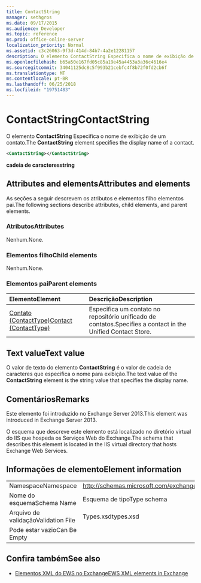 ```yaml
---
title: ContactString
manager: sethgros
ms.date: 09/17/2015
ms.audience: Developer
ms.topic: reference
ms.prod: office-online-server
localization_priority: Normal
ms.assetid: c3c26063-9f3d-414d-84b7-4a2e12281157
description: O elemento ContactString Especifica o nome de exibição de um contato.
ms.openlocfilehash: b65a50e167fd05c85a19e45a4453a3a36c4616e4
ms.sourcegitcommit: 34041125dc8c5f993b21cebfc4f8b72f0fd2cb6f
ms.translationtype: MT
ms.contentlocale: pt-BR
ms.lasthandoff: 06/25/2018
ms.locfileid: "19751483"
---
```

# <a name="contactstring"></a><span data-ttu-id="8595b-103">ContactString</span><span class="sxs-lookup"><span data-stu-id="8595b-103">ContactString</span></span>

<span data-ttu-id="8595b-104">O elemento **ContactString** Especifica o nome de exibição de um contato.</span><span class="sxs-lookup"><span data-stu-id="8595b-104">The **ContactString** element specifies the display name of a contact.</span></span> 
  
```XML
<ContactString></ContactString>
```

 <span data-ttu-id="8595b-105">**cadeia de caracteres**</span><span class="sxs-lookup"><span data-stu-id="8595b-105">**string**</span></span>
## <a name="attributes-and-elements"></a><span data-ttu-id="8595b-106">Attributes and elements</span><span class="sxs-lookup"><span data-stu-id="8595b-106">Attributes and elements</span></span>

<span data-ttu-id="8595b-107">As seções a seguir descrevem os atributos e elementos filho elementos pai.</span><span class="sxs-lookup"><span data-stu-id="8595b-107">The following sections describe attributes, child elements, and parent elements.</span></span>
  
### <a name="attributes"></a><span data-ttu-id="8595b-108">Atributos</span><span class="sxs-lookup"><span data-stu-id="8595b-108">Attributes</span></span>

<span data-ttu-id="8595b-109">Nenhum.</span><span class="sxs-lookup"><span data-stu-id="8595b-109">None.</span></span>
  
### <a name="child-elements"></a><span data-ttu-id="8595b-110">Elementos filho</span><span class="sxs-lookup"><span data-stu-id="8595b-110">Child elements</span></span>

<span data-ttu-id="8595b-111">Nenhum.</span><span class="sxs-lookup"><span data-stu-id="8595b-111">None.</span></span>
  
### <a name="parent-elements"></a><span data-ttu-id="8595b-112">Elementos pai</span><span class="sxs-lookup"><span data-stu-id="8595b-112">Parent elements</span></span>

|<span data-ttu-id="8595b-113">**Elemento**</span><span class="sxs-lookup"><span data-stu-id="8595b-113">**Element**</span></span>|<span data-ttu-id="8595b-114">**Descrição**</span><span class="sxs-lookup"><span data-stu-id="8595b-114">**Description**</span></span>|
|:-----|:-----|
|[<span data-ttu-id="8595b-115">Contato (ContactType)</span><span class="sxs-lookup"><span data-stu-id="8595b-115">Contact (ContactType)</span></span>](contact-contacttype.md) <br/> |<span data-ttu-id="8595b-116">Especifica um contato no repositório unificado de contatos.</span><span class="sxs-lookup"><span data-stu-id="8595b-116">Specifies a contact in the Unified Contact Store.</span></span>  <br/> |
   
## <a name="text-value"></a><span data-ttu-id="8595b-117">Text value</span><span class="sxs-lookup"><span data-stu-id="8595b-117">Text value</span></span>

<span data-ttu-id="8595b-118">O valor de texto do elemento **ContactString** é o valor de cadeia de caracteres que especifica o nome para exibição.</span><span class="sxs-lookup"><span data-stu-id="8595b-118">The text value of the **ContactString** element is the string value that specifies the display name.</span></span> 
  
## <a name="remarks"></a><span data-ttu-id="8595b-119">Comentários</span><span class="sxs-lookup"><span data-stu-id="8595b-119">Remarks</span></span>

<span data-ttu-id="8595b-120">Este elemento foi introduzido no Exchange Server 2013.</span><span class="sxs-lookup"><span data-stu-id="8595b-120">This element was introduced in Exchange Server 2013.</span></span>
  
<span data-ttu-id="8595b-121">O esquema que descreve este elemento está localizado no diretório virtual do IIS que hospeda os Serviços Web do Exchange.</span><span class="sxs-lookup"><span data-stu-id="8595b-121">The schema that describes this element is located in the IIS virtual directory that hosts Exchange Web Services.</span></span>
  
## <a name="element-information"></a><span data-ttu-id="8595b-122">Informações de elemento</span><span class="sxs-lookup"><span data-stu-id="8595b-122">Element information</span></span>

|||
|:-----|:-----|
|<span data-ttu-id="8595b-123">Namespace</span><span class="sxs-lookup"><span data-stu-id="8595b-123">Namespace</span></span>  <br/> |http://schemas.microsoft.com/exchange/services/2006/types  <br/> |
|<span data-ttu-id="8595b-124">Nome do esquema</span><span class="sxs-lookup"><span data-stu-id="8595b-124">Schema Name</span></span>  <br/> |<span data-ttu-id="8595b-125">Esquema de tipo</span><span class="sxs-lookup"><span data-stu-id="8595b-125">Type schema</span></span>  <br/> |
|<span data-ttu-id="8595b-126">Arquivo de validação</span><span class="sxs-lookup"><span data-stu-id="8595b-126">Validation File</span></span>  <br/> |<span data-ttu-id="8595b-127">Types.xsd</span><span class="sxs-lookup"><span data-stu-id="8595b-127">types.xsd</span></span>  <br/> |
|<span data-ttu-id="8595b-128">Pode estar vazio</span><span class="sxs-lookup"><span data-stu-id="8595b-128">Can Be Empty</span></span>  <br/> ||
   
## <a name="see-also"></a><span data-ttu-id="8595b-129">Confira também</span><span class="sxs-lookup"><span data-stu-id="8595b-129">See also</span></span>



- [<span data-ttu-id="8595b-130">Elementos XML do EWS no Exchange</span><span class="sxs-lookup"><span data-stu-id="8595b-130">EWS XML elements in Exchange</span></span>](ews-xml-elements-in-exchange.md)

